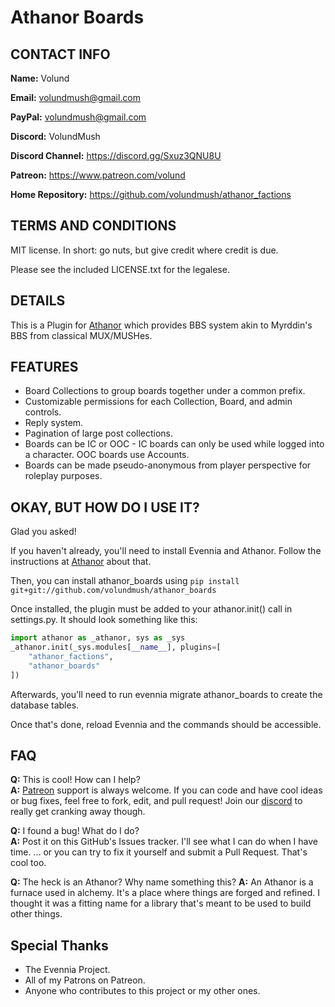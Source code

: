 # Athanor Boards

## CONTACT INFO

**Name:** Volund

**Email:** volundmush@gmail.com

**PayPal:** volundmush@gmail.com

**Discord:** VolundMush

**Discord Channel:** https://discord.gg/Sxuz3QNU8U

**Patreon:** https://www.patreon.com/volund

**Home Repository:** https://github.com/volundmush/athanor_factions

## TERMS AND CONDITIONS

MIT license. In short: go nuts, but give credit where credit is due.

Please see the included LICENSE.txt for the legalese.

## DETAILS

This is a Plugin for [Athanor](https://github.com/volundmush/athanor) which provides BBS system akin to Myrddin's BBS from classical MUX/MUSHes.

## FEATURES
* Board Collections to group boards together under a common prefix.
* Customizable permissions for each Collection, Board, and admin controls.
* Reply system.
* Pagination of large post collections.
* Boards can be IC or OOC - IC boards can only be used while logged into a character. OOC boards use Accounts.
* Boards can be made pseudo-anonymous from player perspective for roleplay purposes.


## OKAY, BUT HOW DO I USE IT?
Glad you asked!

If you haven't already, you'll need to install Evennia and Athanor. Follow the instructions at [Athanor](https://github.com/volundmush/athanor) about that.

Then, you can install athanor_boards using ```pip install git+git://github.com/volundmush/athanor_boards```

Once installed, the plugin must be added to your athanor.init() call in settings.py. It should look something like this:

```python
import athanor as _athanor, sys as _sys
_athanor.init(_sys.modules[__name__], plugins=[
    "athanor_factions",
    "athanor_boards"
])
```

Afterwards, you'll need to run evennia migrate athanor_boards to create the database tables.

Once that's done, reload Evennia and the commands should be accessible.

## FAQ 
  __Q:__ This is cool! How can I help?  
  __A:__ [Patreon](https://www.patreon.com/volund) support is always welcome. If you can code and have cool ideas or bug fixes, feel free to fork, edit, and pull request! Join our [discord](https://discord.gg/Sxuz3QNU8U) to really get cranking away though.

  __Q:__ I found a bug! What do I do?  
  __A:__ Post it on this GitHub's Issues tracker. I'll see what I can do when I have time. ... or you can try to fix it yourself and submit a Pull Request. That's cool too.

  __Q:__ The heck is an Athanor? Why name something this?
  __A:__ An Athanor is a furnace used in alchemy. It's a place where things are forged and refined. I thought it was a fitting name for a library that's meant to be used to build other things.

## Special Thanks
  * The Evennia Project.
  * All of my Patrons on Patreon.
  * Anyone who contributes to this project or my other ones.
